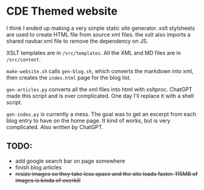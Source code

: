 # CDE Themed website

I think I ended up making a very simple static site generator. xslt stylsheets are used to create HTML file from source xml files. the xslt also imports a shared navbar.xml file to remove the dependency on JS.


XSLT templates are in `/src/templates`. All the XML and MD files are in `/src/content`. 

`make-website.sh` calls `gen-blog.sh`, which converts the markdown into xml, then creates the `index.html` page for the blog list. 

`gen-articles.py` converts all the xml files into html with xsltproc. ChatGPT made this script and is over complicated. One day I'll replace it with a shell script.

`gen-index.py` is currently a mess. The goal was to get an excerpt from each blog entry to have on the home page. It kind of works, but is very complicated. Also written by ChatGPT.
## TODO:  
- add google search bar on page somewhere
- finish blog articles
- ~~resize images so they take less space and the site loads faster. 115MB of images is kinda of overkill~~
